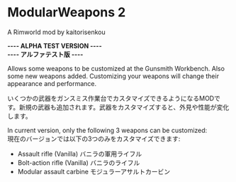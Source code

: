 # ModularWeapons 2
A Rimworld mod by kaitorisenkou

**----    ALPHA TEST VERSION     ----**<br>
**----    アルファテスト版     ----**


Allows some weapons to be customized at the Gunsmith Workbench. Also some new weapons added. Customizing your weapons will change their appearance and performance.

いくつかの武器をガンスミス作業台でカスタマイズできるようになるMODです。新規の武器も追加されます。武器をカスタマイズすると、外見や性能が変化します。
      
      
In current version, only the following 3 weapons can be customized:<br>
現在のバージョンでは以下の3つのみをカスタマイズできます:
* Assault rifle (Vanilla) バニラの軍用ライフル
* Bolt-action rifle (Vanilla) バニラのライフル
* Modular assault carbine モジュラーアサルトカービン
